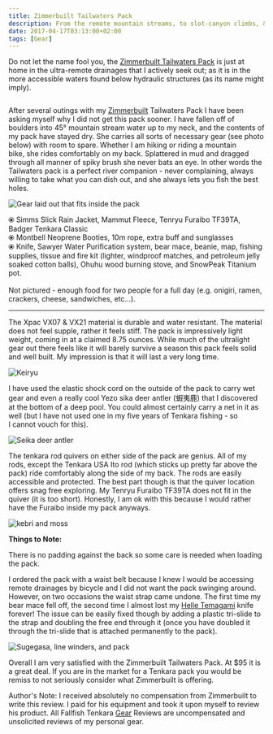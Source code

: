 ```yaml
---
title: Zimmerbuilt Tailwaters Pack
description: From the remote mountain streams, to slot-canyon climbs, & even trekking through old growth forests - the Zimmerbuilt Tailwaters Pack will not let you down.
date: 2017-04-17T03:13:00+02:00
tags: [Gear]
---
```

<div class=“text-lg m-2”>
<p class="mb-2">Do not let the name fool you, the <a href="https://www.zimmerbuilt.com/store/p34/TailWater_Pack.html" target="_blank" rel="noopener noreferrer" class="text-red-500 hover:bg-red-500 hover:text-white">Zimmerbuilt Tailwaters Pack</a> is just at home in the ultra-remote drainages that I actively seek out; as it is in the more accessible waters found below hydraulic structures (as its name might imply).</p>

<img class="w-8/12 rounded-lg shadow-lg mx-auto" src="https://fallfish-tenkara-images.s3-us-west-1.amazonaws.com/FfT+-+Zimmerbuilt+Pack/Zimmerbuilt+Tailwaters+Pack-Tenkara-Gear-backpack-keiryu-kebari-logo.jpg" alt="" />

<p class="mt-2 mb-2">After several outings with my <a href="https://www.zimmerbuilt.com" target="_blank" rel="noopener noreferrer" class="text-red-500 hover:bg-red-500 hover:text-white">Zimmerbuilt</a> Tailwaters Pack I have been asking myself why I did not get this pack sooner. I have fallen off of boulders into 45° mountain stream water up to my neck, and the contents of my pack have stayed dry. She carries all sorts of necessary gear (see photo below) with room to spare. Whether I am hiking or riding a mountain bike, she rides comfortably on my back. Splattered in mud and dragged through all manner of spiky brush she never bats an eye. In other words the Tailwaters pack is a perfect river companion - never complaining, always willing to take what you can dish out, and she always lets you fish the best holes.</p>

<div class="w-8/12 mx-auto">
<img class="rounded-lg shadow-lg" src="https://fallfish-tenkara-images.s3-us-west-1.amazonaws.com/FfT+-+Zimmerbuilt+Pack/Zimmerbuilt+Tailwaters+Pack-Tenkara-Gear-backpack-keiryu-kebari-contents-tenkara+rods.JPG" alt="Gear laid out that fits inside the pack" />
<p class="text-center italic">⦿ Simms Slick Rain Jacket, Mammut Fleece, Tenryu Furaibo TF39TA, Badger Tenkara Classic <br /> ⦿ Montbell Neoprene Booties, 10m rope, extra buff and sunglasses <br /> ⦿ Knife, Sawyer Water Purification system, bear mace, beanie, map, fishing supplies, tissue and fire kit (lighter, windproof matches, and petroleum jelly soaked cotton balls), Ohuhu wood burning stove, and SnowPeak Titanium pot. <br /><br /> Not pictured - enough food for two people for a full day (e.g. onigiri, ramen, crackers, cheese, sandwiches, etc...).</p>
</div>

<hr>

<p class="mt-2 mb-2">The Xpac VX07 &amp; VX21 material is durable and water resistant. The material does not feel supple, rather it feels stiff. The pack is impressively light weight, coming in at a claimed 8.75 ounces. While much of the ultralight gear out there feels like it will barely survive a season this pack feels solid and well built. My impression is that it will last a very long time.</p>

<img class="w-8/12 rounded-lg shadow-lg mx-auto" src="https://fallfish-tenkara-images.s3-us-west-1.amazonaws.com/FfT+-+Zimmerbuilt+Pack/Zimmerbuilt+Tailwaters+Pack-Tenkara-Gear-backpack-keiryu-kebari.jpg" alt="Keiryu" />

<p class="mt-2 mb-2">I have used the elastic shock cord on the outside of the pack to carry wet gear and even a really cool Yezo sika deer antler (蝦夷鹿) that I discovered at the bottom of a deep pool. You could almost certainly carry a net in it as well (but I have not used one in my five years of Tenkara fishing - so I cannot vouch for this).</p>

<img class="w-8/12 rounded-lg shadow-lg mx-auto" src="https://fallfish-tenkara-images.s3-us-west-1.amazonaws.com/FfT+-+Zimmerbuilt+Pack/Zimmerbuilt+Tailwaters+Pack-Tenkara-Gear-backpack-keiryu-kebari-antler.jpg" alt="Seika deer antler" />

<p class="mt-2 mb-2">The tenkara rod quivers on either side of the pack are genius. All of my rods, except the Tenkara USA Ito rod (which sticks up pretty far above the pack) ride comfortably along the side of my back. The rods are easily accessible and protected. The best part though is that the quiver location offers snag free exploring. My Tenryu Furaibo TF39TA does not fit in the quiver (it is too short). Honestly, I am ok with this because I would rather have the Furaibo inside my pack anyways.</p>

<img class="w-8/12 rounded-lg shadow-lg mx-auto" src="https://fallfish-tenkara-images.s3-us-west-1.amazonaws.com/FfT+-+Zimmerbuilt+Pack/Zimmerbuilt+Tailwaters+Pack-Tenkara-Gear-backpack-keiryu-kebari-moss.jpg" alt="kebri and moss" />

<strong>Things to Note:</strong>

<p class="mt-2 mb-2">There is no padding against the back so some care is needed when loading the pack.

<p class="mt-2 mb-2">I ordered the pack with a waist belt because I knew I would be accessing remote drainages by bicycle and I did not want the pack swinging around. However, on two occasions the waist strap came undone. The first time my bear mace fell off, the second time I almost lost my <a href="https://www.helle.no/products/knives/temagami/" target="_blank" rel="noopener noreferrer" class="text-red-500 hover:bg-red-500 hover:text-white">Helle Temagami</a> knife forever! The issue can be easily fixed though by adding a plastic tri-slide to the strap and doubling the free end through it (once you have doubled it through the tri-slide that is attached permanently to the pack).</p>

<img class="w-8/12 rounded-lg shadow-lg mx-auto" src="https://fallfish-tenkara-images.s3-us-west-1.amazonaws.com/FfT+-+Zimmerbuilt+Pack/Zimmerbuilt+Tailwaters+Pack-Tenkara-Gear-backpack-keiryu-kebari-sugegasa.jpg" alt="Sugegasa, line winders, and pack" />

<p class="mt-2 mb-2">Overall I am very satisfied with the Zimmerbuilt Tailwaters Pack. At $95 it is a great deal. If you are in the market for a Tenkara pack you would be remiss to not seriously consider what Zimmerbuilt is offering.</p>

<p class="mt-2 mb-2 italic">Author's Note: I received absolutely no compensation from Zimmerbuilt to write this review. I paid for his equipment and took it upon myself to review his product. All Fallfish Tenkara <a href="https://www.fallfishtenkara.com/tags/gear/" target="_blank" rel="noopener noreferrer" class="text-red-500 hover:bg-red-500 hover:text-white">Gear</a> Reviews are uncompensated and unsolicited reviews of my personal gear.</p>
</div>